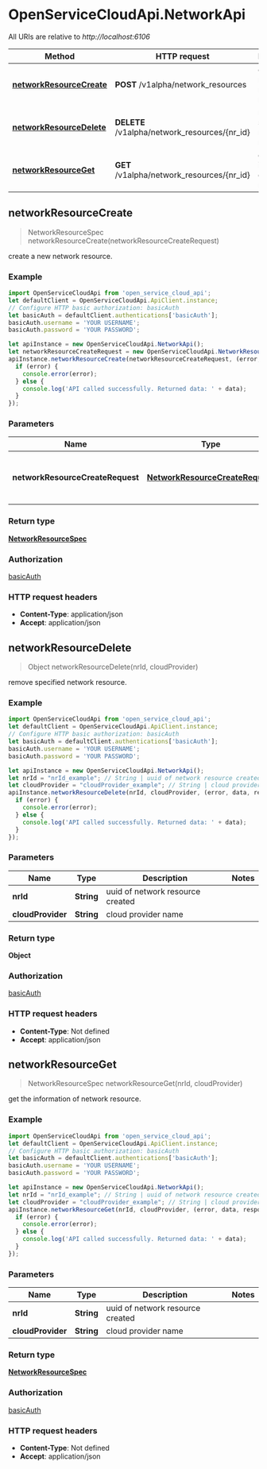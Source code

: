 # OpenServiceCloudApi.NetworkApi

All URIs are relative to *http://localhost:6106*

Method | HTTP request | Description
------------- | ------------- | -------------
[**networkResourceCreate**](NetworkApi.md#networkResourceCreate) | **POST** /v1alpha/network_resources | create a new network resource.
[**networkResourceDelete**](NetworkApi.md#networkResourceDelete) | **DELETE** /v1alpha/network_resources/{nr_id} | remove specified network resource.
[**networkResourceGet**](NetworkApi.md#networkResourceGet) | **GET** /v1alpha/network_resources/{nr_id} | get the information of network resource.



## networkResourceCreate

> NetworkResourceSpec networkResourceCreate(networkResourceCreateRequest)

create a new network resource.

### Example

```javascript
import OpenServiceCloudApi from 'open_service_cloud_api';
let defaultClient = OpenServiceCloudApi.ApiClient.instance;
// Configure HTTP basic authorization: basicAuth
let basicAuth = defaultClient.authentications['basicAuth'];
basicAuth.username = 'YOUR USERNAME';
basicAuth.password = 'YOUR PASSWORD';

let apiInstance = new OpenServiceCloudApi.NetworkApi();
let networkResourceCreateRequest = new OpenServiceCloudApi.NetworkResourceCreateRequest(); // NetworkResourceCreateRequest | parameters for the requested network resource.
apiInstance.networkResourceCreate(networkResourceCreateRequest, (error, data, response) => {
  if (error) {
    console.error(error);
  } else {
    console.log('API called successfully. Returned data: ' + data);
  }
});
```

### Parameters


Name | Type | Description  | Notes
------------- | ------------- | ------------- | -------------
 **networkResourceCreateRequest** | [**NetworkResourceCreateRequest**](NetworkResourceCreateRequest.md)| parameters for the requested network resource. | 

### Return type

[**NetworkResourceSpec**](NetworkResourceSpec.md)

### Authorization

[basicAuth](../README.md#basicAuth)

### HTTP request headers

- **Content-Type**: application/json
- **Accept**: application/json


## networkResourceDelete

> Object networkResourceDelete(nrId, cloudProvider)

remove specified network resource.

### Example

```javascript
import OpenServiceCloudApi from 'open_service_cloud_api';
let defaultClient = OpenServiceCloudApi.ApiClient.instance;
// Configure HTTP basic authorization: basicAuth
let basicAuth = defaultClient.authentications['basicAuth'];
basicAuth.username = 'YOUR USERNAME';
basicAuth.password = 'YOUR PASSWORD';

let apiInstance = new OpenServiceCloudApi.NetworkApi();
let nrId = "nrId_example"; // String | uuid of network resource created
let cloudProvider = "cloudProvider_example"; // String | cloud provider name
apiInstance.networkResourceDelete(nrId, cloudProvider, (error, data, response) => {
  if (error) {
    console.error(error);
  } else {
    console.log('API called successfully. Returned data: ' + data);
  }
});
```

### Parameters


Name | Type | Description  | Notes
------------- | ------------- | ------------- | -------------
 **nrId** | **String**| uuid of network resource created | 
 **cloudProvider** | **String**| cloud provider name | 

### Return type

**Object**

### Authorization

[basicAuth](../README.md#basicAuth)

### HTTP request headers

- **Content-Type**: Not defined
- **Accept**: application/json


## networkResourceGet

> NetworkResourceSpec networkResourceGet(nrId, cloudProvider)

get the information of network resource.

### Example

```javascript
import OpenServiceCloudApi from 'open_service_cloud_api';
let defaultClient = OpenServiceCloudApi.ApiClient.instance;
// Configure HTTP basic authorization: basicAuth
let basicAuth = defaultClient.authentications['basicAuth'];
basicAuth.username = 'YOUR USERNAME';
basicAuth.password = 'YOUR PASSWORD';

let apiInstance = new OpenServiceCloudApi.NetworkApi();
let nrId = "nrId_example"; // String | uuid of network resource created
let cloudProvider = "cloudProvider_example"; // String | cloud provider name
apiInstance.networkResourceGet(nrId, cloudProvider, (error, data, response) => {
  if (error) {
    console.error(error);
  } else {
    console.log('API called successfully. Returned data: ' + data);
  }
});
```

### Parameters


Name | Type | Description  | Notes
------------- | ------------- | ------------- | -------------
 **nrId** | **String**| uuid of network resource created | 
 **cloudProvider** | **String**| cloud provider name | 

### Return type

[**NetworkResourceSpec**](NetworkResourceSpec.md)

### Authorization

[basicAuth](../README.md#basicAuth)

### HTTP request headers

- **Content-Type**: Not defined
- **Accept**: application/json


